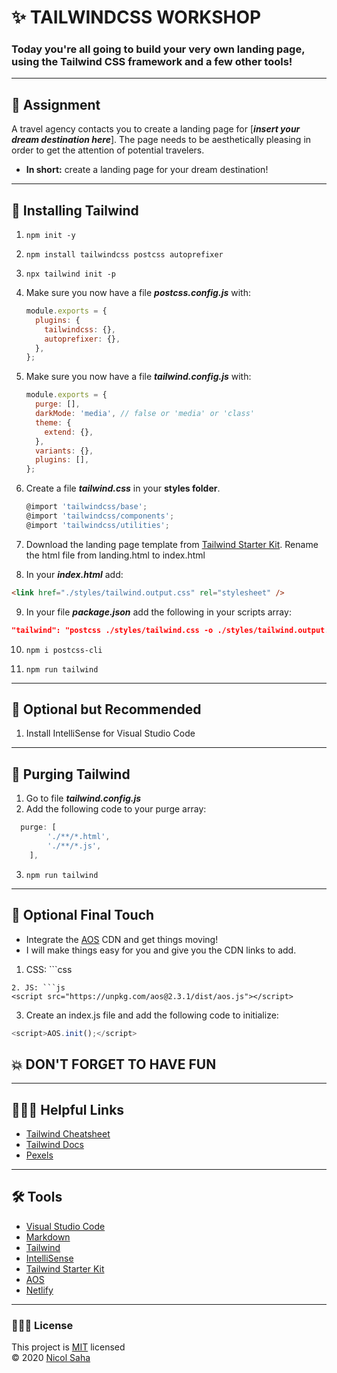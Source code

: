 # ✨ TAILWINDCSS WORKSHOP

### Today you're all going to build your very own landing page, using the Tailwind CSS framework and a few other tools!

<hr/>

## 💭 Assignment

A travel agency contacts you to create a landing page for [***insert your dream destination here***]. The page needs to be aesthetically pleasing in order to get the attention of potential travelers.

- **In short:** create a landing page for your dream destination!

<hr/>

## 📓 Installing Tailwind

1. `npm init -y`
2. `npm install tailwindcss postcss autoprefixer`
3. `npx tailwind init -p`
4. Make sure you now have a file **_postcss.config.js_** with:
   ```js
   module.exports = {
     plugins: {
       tailwindcss: {},
       autoprefixer: {},
     },
   };
   ```
5. Make sure you now have a file **_tailwind.config.js_** with:

   ```js
   module.exports = {
     purge: [],
     darkMode: 'media', // false or 'media' or 'class'
     theme: {
       extend: {},
     },
     variants: {},
     plugins: [],
   };
   ```

6. Create a file **_tailwind.css_** in your **styles folder**.

   ```js
   @import 'tailwindcss/base';
   @import 'tailwindcss/components';
   @import 'tailwindcss/utilities';
   ```

7. Download the landing page template from [Tailwind Starter Kit](https://www.creative-tim.com/learning-lab/tailwind-starter-kit/documentation/download). Rename the html file from landing.html to index.html

8. In your **_index.html_** add:

```html
<link href="./styles/tailwind.output.css" rel="stylesheet" />
```

9. In your file **_package.json_** add the following in your scripts array:

```json
"tailwind": "postcss ./styles/tailwind.css -o ./styles/tailwind.output.css"
```

10. `npm i postcss-cli`

11. `npm run tailwind`

<hr/>

## 💼 Optional but Recommended

1. Install IntelliSense for Visual Studio Code

<hr/>

## 🎩 Purging Tailwind

1. Go to file **_tailwind.config.js_**
2. Add the following code to your purge array:

```js
  purge: [
		'./**/*.html',
		'./**/*.js',
	],
```

3. `npm run tailwind`

<hr/>

## 🚀 Optional Final Touch

- Integrate the [AOS](https://michalsnik.github.io/aos/) CDN and get things moving!
- I will make things easy for you and give you the CDN links to add.

1. CSS: ```css
<link href="https://unpkg.com/aos@2.3.1/dist/aos.css" rel="stylesheet">

````
2. JS: ```js
<script src="https://unpkg.com/aos@2.3.1/dist/aos.js"></script>
````

3. Create an index.js file and add the following code to initialize:

```js
<script>AOS.init();</script>
```

## 💥 DON'T FORGET TO HAVE FUN

<hr/>

## 🧘🏽‍♀️ Helpful Links

- [Tailwind Cheatsheet](https://nerdcave.com/tailwind-cheat-sheet)
- [Tailwind Docs](https://tailwindcss.com/docs)
- [Pexels](https://www.pexels.com/nl-nl/)

<hr/>

## 🛠 Tools

- [Visual Studio Code](https://code.visualstudio.com/)
- [Markdown](https://www.markdownguide.org/)
- [Tailwind](https://tailwindcss.com/)
- [IntelliSense](https://marketplace.visualstudio.com/items?itemName=bradlc.vscode-tailwindcss)
- [Tailwind Starter Kit](https://www.creative-tim.com/learning-lab/tailwind-starter-kit/presentation)
- [AOS](https://michalsnik.github.io/aos/)
- [Netlify](https://www.netlify.com/)

<hr/>

### 👩🏻‍💻 License

This project is [MIT](https://github.com/NicolSaha/tailwind-workshop/blob/main/README.md) licensed <br/>
© 2020 [Nicol Saha](https://github.com/NicolSaha)

```

```
